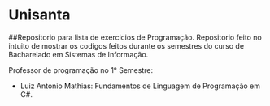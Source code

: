 # Unisanta

##Repositorio para lista de exercicios de Programação.
Repositorio feito no intuito de mostrar os codigos feitos durante os semestres do curso de Bacharelado em Sistemas de Informação.

Professor de programação no 1° Semestre:
- Luiz Antonio Mathias: Fundamentos de Linguagem de Programação em C#.
